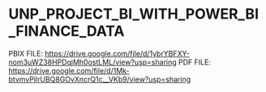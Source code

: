 # UNP_PROJECT_BI_WITH_POWER_BI_FINANCE_DATA

PBIX FILE: https://drive.google.com/file/d/1ybrYBFXY-nom3uWZ38HPDqjMh0ostLML/view?usp=sharing
PDF FILE: https://drive.google.com/file/d/1Mk-btvmvPjlrUBQ8GOvXncrQ1c__VKb9/view?usp=sharing
